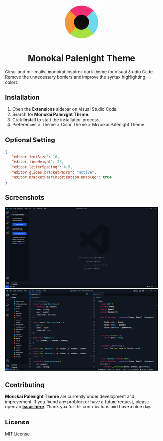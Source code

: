 <p align="center">
    <img src="./assets/logo.png" width="120" height="120">
    <h1 align="center">Monokai Palenight Theme</h1>
</p>

Clean and minimalist monokai-inspired dark theme for Visual Studio Code.
Remove the unnecessary borders and improve the syntax highlighting colors.

## Installation

1. Open the **Extensions** sidebar on Visual Studio Code.
2. Search for **Monokai Palenight Theme**.
3. Click **Install** to start the installation process.
4. Preferences > Theme > Color Theme > Monokai Palenight Theme

## Optional Setting

```json
{
   "editor.fontSize": 16,
   "editor.lineHeight": 25,
   "editor.letterSpacing": 0.5,
   "editor.guides.bracketPairs": "active",
   "editor.bracketPairColorization.enabled": true
}
```

## Screenshots

![Monokai Palenight Theme](./assets/screenshot.png)<br>
![Monokai Palenight Theme](./assets/example.png)

## Contributing

**Monokai Palenight Theme** are currently under development and improvement.
If you found any problem or have a future request, please open an
[**issue here**](https://github.com/syahrizaldev/monokai-palenight/issues).
Thank you for the contributions and have a nice day.

## License

[MIT License](./license)


